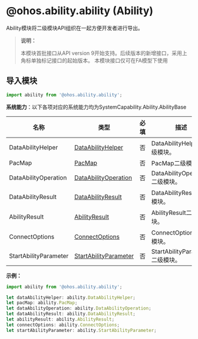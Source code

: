 # @ohos.ability.ability (Ability)

Ability模块将二级模块API组织在一起方便开发者进行导出。

> **说明：**
> 
> 本模块首批接口从API version 9开始支持。后续版本的新增接口，采用上角标单独标记接口的起始版本。
> 本模块接口仅可在FA模型下使用

## 导入模块

```ts
import ability from '@ohos.ability.ability';
```

**系统能力**：以下各项对应的系统能力均为SystemCapability.Ability.AbilityBase

| 名称         | 类型                 | 必填 | 描述                                                         |
| ----------- | -------------------- | ---- | ------------------------------------------------------------ |
| DataAbilityHelper    | [DataAbilityHelper](js-apis-inner-ability-dataAbilityHelper.md)               | 否   | DataAbilityHelper二级模块。                                |
| PacMap   | [PacMap](js-apis-inner-application-pacMap.md)               | 否   | PacMap二级模块。 |
| DataAbilityOperation   | [DataAbilityOperation](js-apis-inner-ability-dataAbilityOperation.md)               | 否   | DataAbilityOperation二级模块。 |
| DataAbilityResult   | [DataAbilityResult](js-apis-inner-ability-dataAbilityResult.md)               | 否   | DataAbilityResult二级模块。 |
| AbilityResult   | [AbilityResult](js-apis-inner-ability-abilityResult.md)               | 否   | AbilityResult二级模块。 |
| ConnectOptions   | [ConnectOptions](js-apis-inner-ability-connectOptions.md)               | 否   | ConnectOptions二级模块。 |
| StartAbilityParameter   | [StartAbilityParameter](js-apis-inner-ability-startAbilityParameter.md)               | 否   | StartAbilityParameter二级模块。 |

**示例：**
```ts
import ability from '@ohos.ability.ability';

let dataAbilityHelper: ability.DataAbilityHelper;
let pacMap: ability.PacMap;
let dataAbilityOperation: ability.DataAbilityOperation;
let dataAbilityResult: ability.DataAbilityResult;
let abilityResult: ability.AbilityResult;
let connectOptions: ability.ConnectOptions;  
let startAbilityParameter: ability.StartAbilityParameter;
```